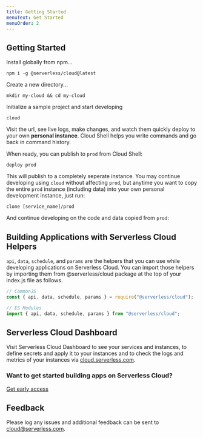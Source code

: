```yaml
---
title: Getting Started
menuText: Get Started
menuOrder: 2
---
```


## Getting Started

Install globally from npm...

```
npm i -g @serverless/cloud@latest
```

Create a new directory...

```
mkdir my-cloud && cd my-cloud
```

Initialize a sample project and start developing

```
cloud
```

Visit the url, see live logs, make changes, and watch them quickly deploy to your own **personal instance**. Cloud Shell helps you write commands and go back in command history.

When ready, you can publish to `prod` from Cloud Shell:

```
deploy prod
```

This will publish to a completely seperate instance. You may continue developing using `cloud` without affecting `prod`, but anytime you want to copy the entire `prod` instance (including data) into your own personal development instance, just run:

```
clone [service_name]/prod
```

And continue developing on the code and data copied from `prod`:

## Building Applications with Serverless Cloud Helpers 

`api`, `data`, `schedule`, and `params` are the helpers that you can use while developing applications on Serverless Cloud. You can import those helpers by importing them from @serverless/cloud package at the top of your index.js file as follows. 

```javascript
// CommonJS
const { api, data, schedule, params } = require("@serverless/cloud");

// ES Modules
import { api, data, schedule, params } from "@serverless/cloud";
```

## Serverless Cloud Dashboard

Visit Serverless Cloud Dashboard to see your services and instances, to define secrets and apply it to your instances and to check the logs and metrics of your instances via [cloud.serverless.com](https://cloud.serverless.com).


### Want to get started building apps on Serverless Cloud?

[Get early access](https://cloud.serverless.com/?view=register)

## Feedback

Please log any issues and additional feedback can be sent to [cloud@serverless.com](mailto:cloud@serverless.com).
